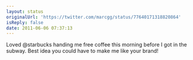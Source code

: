 ```yaml
---
layout: status
originalUrl: 'https://twitter.com/marcgg/status/77640171318820864'
isReply: false
date: 2011-06-06 07:37:13
---
```


Loved @starbucks handing me free coffee this morning before I got in the subway. Best idea you could have to make me like your brand!
